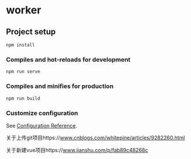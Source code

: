 # worker

## Project setup
```
npm install
```

### Compiles and hot-reloads for development
```
npm run serve
```

### Compiles and minifies for production
```
npm run build
```

### Customize configuration
See [Configuration Reference](https://cli.vuejs.org/config/).

关于上传git项目https://www.cnblogs.com/whitepine/articles/9282260.html

关于新建vue项目https://www.jianshu.com/p/fab89c48268c
